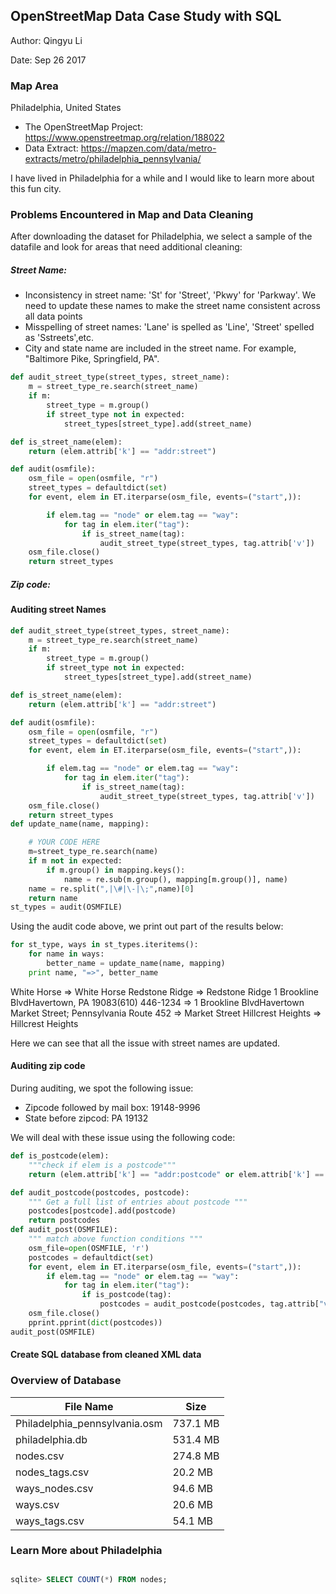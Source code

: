 ## OpenStreetMap Data Case Study with SQL
Author: Qingyu Li
 
Date: Sep 26 2017
### Map Area
Philadelphia, United States
- The OpenStreetMap Project: https://www.openstreetmap.org/relation/188022
- Data Extract: https://mapzen.com/data/metro-extracts/metro/philadelphia_pennsylvania/

I have lived in Philadelphia for a while and I would like to learn more about this fun city. 

### Problems Encountered in Map and Data Cleaning

After downloading the dataset for Philadelphia, we select a sample of the datafile and look for areas that need additional cleaning:
##### Street Name:
- Inconsistency in street name: 'St' for 'Street', 'Pkwy' for 'Parkway'. We need to update these names to make the street name consistent across all data points
- Misspelling of street names: 'Lane' is spelled as 'Line', 'Street' spelled as 'Sstreets',etc.
- City and state name are included in the street name. For example, "Baltimore Pike, Springfield, PA".

```python
def audit_street_type(street_types, street_name):
    m = street_type_re.search(street_name)
    if m:
        street_type = m.group()
        if street_type not in expected:
            street_types[street_type].add(street_name)

def is_street_name(elem):
    return (elem.attrib['k'] == "addr:street")

def audit(osmfile):
    osm_file = open(osmfile, "r")
    street_types = defaultdict(set)
    for event, elem in ET.iterparse(osm_file, events=("start",)):

        if elem.tag == "node" or elem.tag == "way":
            for tag in elem.iter("tag"):
                if is_street_name(tag):
                    audit_street_type(street_types, tag.attrib['v'])
    osm_file.close()
    return street_types
```

##### Zip code:


#### Auditing street Names
```python
def audit_street_type(street_types, street_name):
    m = street_type_re.search(street_name)
    if m:
        street_type = m.group()
        if street_type not in expected:
            street_types[street_type].add(street_name)

def is_street_name(elem):
    return (elem.attrib['k'] == "addr:street")

def audit(osmfile):
    osm_file = open(osmfile, "r")
    street_types = defaultdict(set)
    for event, elem in ET.iterparse(osm_file, events=("start",)):

        if elem.tag == "node" or elem.tag == "way":
            for tag in elem.iter("tag"):
                if is_street_name(tag):
                    audit_street_type(street_types, tag.attrib['v'])
    osm_file.close()
    return street_types
def update_name(name, mapping):

    # YOUR CODE HERE
    m=street_type_re.search(name)
    if m not in expected:
        if m.group() in mapping.keys():
            name = re.sub(m.group(), mapping[m.group()], name)
    name = re.split(",|\#|\-|\;",name)[0]
    return name
st_types = audit(OSMFILE) 
```
Using the audit code above, we print out part of the results below:
```python
for st_type, ways in st_types.iteritems():
    for name in ways:
        better_name = update_name(name, mapping)
    print name, "=>", better_name
```
White Horse => White Horse
Redstone Ridge => Redstone Ridge
1 Brookline BlvdHavertown, PA 19083(610) 446-1234 => 1 Brookline BlvdHavertown
Market Street; Pennsylvania Route 452 => Market Street
Hillcrest Heights => Hillcrest Heights

Here we can see that all the issue with street names are updated.

#### Auditing zip code
During auditing, we spot the following issue:
- Zipcode followed by mail box: 19148-9996
- State before zipcod: PA 19132

We will deal with these issue using the following code:
```python
def is_postcode(elem):
    """check if elem is a postcode"""
    return (elem.attrib['k'] == "addr:postcode" or elem.attrib['k'] == "postal_code")

def audit_postcode(postcodes, postcode):
    """ Get a full list of entries about postcode """
    postcodes[postcode].add(postcode)
    return postcodes
def audit_post(OSMFILE):
    """ match above function conditions """
    osm_file=open(OSMFILE, 'r')
    postcodes = defaultdict(set)
    for event, elem in ET.iterparse(osm_file, events=("start",)):
        if elem.tag == "node" or elem.tag == "way":
            for tag in elem.iter("tag"):
                if is_postcode(tag):
                    postcodes = audit_postcode(postcodes, tag.attrib["v"])
    osm_file.close()
    pprint.pprint(dict(postcodes))
audit_post(OSMFILE)
```

#### Create SQL database from cleaned XML data


### Overview of Database
|File Name                      |        Size     |
|-------------------------------|-----------------|
|Philadelphia_pennsylvania.osm  |  737.1 MB       |
|philadelphia.db                |  531.4 MB       |
|nodes.csv                      |  274.8 MB       |
|nodes_tags.csv                 |  20.2 MB        |
|ways_nodes.csv                 |  94.6 MB        |
|ways.csv                       |  20.6 MB        |
|ways_tags.csv                  |  54.1 MB        |



### Learn More about Philadelphia
##
```sql
sqlite> SELECT COUNT(*) FROM nodes;
```
